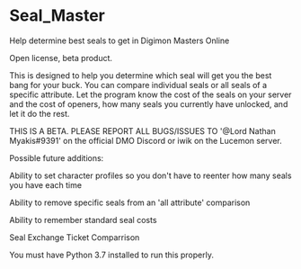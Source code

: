 # Seal_Master
Help determine best seals to get in Digimon Masters Online

Open license, beta product.

This is designed to help you determine which seal will get you the best bang for your buck. You can compare individual seals or all seals of a specific attribute. Let the program know the cost of the seals on your server and the cost of openers, how many seals you currently have unlocked, and let it do the rest.

THIS IS A BETA. PLEASE REPORT ALL BUGS/ISSUES TO '@Lord Nathan Myakis#9391' on the official DMO Discord or iwik on the Lucemon server.

Possible future additions:

Ability to set character profiles so you don't have to reenter how many seals you have each time

Ability to remove specific seals from an 'all attribute' comparison

Ability to remember standard seal costs

Seal Exchange Ticket Comparrison


You must have Python 3.7 installed to run this properly.
